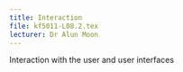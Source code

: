 ```yaml
---
title: Interaction
file: kf5011-L08.2.tex
lecturer: Dr Alun Moon
---
```

Interaction with the user and user interfaces

